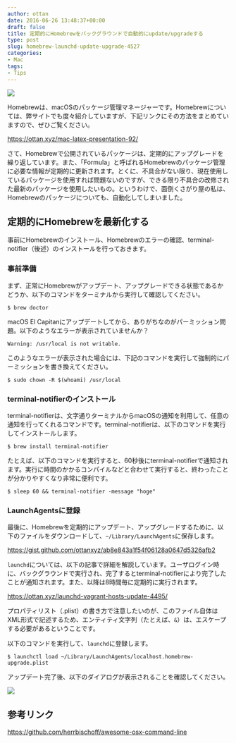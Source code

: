 ```yaml
---
author: ottan
date: 2016-06-26 13:48:37+00:00
draft: false
title: 定期的にHomebrewをバックグラウンドで自動的にupdate/upgradeする
type: post
slug: homebrew-launchd-update-upgrade-4527
categories:
- Mac
tags:
- Tips
---
```


![](/uploads/2016/06/160626-576fd72d2db44.jpg)






Homebrewは、macOSのパッケージ管理マネージャーです。Homebrewについては、弊サイトでも度々紹介していますが、下記リンクにその方法をまとめていますので、ぜひご覧ください。



https://ottan.xyz/mac-latex-presentation-92/



さて、Homebrewで公開されているパッケージは、定期的にアップグレードを繰り返しています。また、「Formula」と呼ばれるHomebrewのパッケージ管理に必要な情報が定期的に更新されます。とくに、不具合がない限り、現在使用しているパッケージを使用すれば問題ないのですが、できる限り不具合の改修された最新のパッケージを使用したいもの。というわけで、面倒くさがり屋の私は、Homebrewのパッケージについても、自動化してしまいました。





## 定期的にHomebrewを最新化する





事前にHomebrewのインストール、Homebrewのエラーの確認、terminal-notifier（後述）のインストールを行っておきます。





### 事前準備





まず、正常にHomebrewがアップデート、アップグレードできる状態であるかどうか、以下のコマンドをターミナルから実行して確認してください。




    
    $ brew doctor





macOS El Capitanにアップデートしてから、ありがちなのがパーミッション問題。以下のようなエラーが表示されていませんか？




    
    Warning: /usr/local is not writable.





このようなエラーが表示された場合には、下記のコマンドを実行して強制的にパーミッションを書き換えてください。




    
    $ sudo chown -R $(whoami) /usr/local





### terminal-notifierのインストール





terminal-notifierは、文字通りターミナルからmacOSの通知を利用して、任意の通知を行ってくれるコマンドです。terminal-notifierは、以下のコマンドを実行してインストールします。




    
    $ brew install terminal-notifier





たとえば、以下のコマンドを実行すると、60秒後にterminal-notifierで通知されます。実行に時間のかかるコンパイルなどと合わせて実行すると、終わったことが分かりやすくなり非常に便利です。




    
    $ sleep 60 && terminal-notifier -message "hoge"





### LaunchAgentsに登録





最後に、Homebrewを定期的にアップデート、アップグレードするために、以下のファイルをダウンロードして、`~/Library/LaunchAgents`に保存します。



https://gist.github.com/ottanxyz/ab8e843a1f54f06128a0647d5326afb2



`launchd`については、以下の記事で詳細を解説しています。ユーザログイン時に、バックグラウンドで実行され、完了するとterminal-notifierにより完了したことが通知されます。また、以降は8時間毎に定期的に実行されます。



https://ottan.xyz/launchd-vagrant-hosts-update-4495/



プロパティリスト（.plist）の書き方で注意したいのが、このファイル自体はXML形式で記述するため、エンティティ文字列（たとえば、`&`）は、エスケープする必要があるということです。





以下のコマンドを実行して、`launchd`に登録します。




    
    $ launchctl load ~/Library/LaunchAgents/localhost.homebrew-upgrade.plist





アップデート完了後、以下のダイアログが表示されることを確認してください。





![](/uploads/2016/06/160626-576fdc5d0d71a.png)






## 参考リンク



https://github.com/herrbischoff/awesome-osx-command-line
